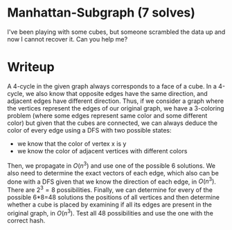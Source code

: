 # Manhattan-Subgraph (7 solves)

I've been playing with some cubes, but someone scrambled the data up and now I cannot recover it. Can you help me?

# Writeup


A 4-cycle in the given graph always corresponds to a face of a cube.
In a 4-cycle, we also know that opposite edges have the same direction, and adjacent edges have different direction.
Thus, if we consider a graph where the vertices represent the edges of our original graph, we have a 3-coloring problem (where some edges represent same color and some different color) but given that the cubes are connected, we can always deduce the color of every edge using a DFS with two possible states:
- we know that the color of vertex x is y
- we know the color of adjacent vertices with different colors


Then, we propagate in $O(n^3)$ and use one of the possible 6 solutions.
We also need to determine the exact vectors of each edge, which also can be done with a DFS given that we know the direction of each edge, in $O(n^3)$. There are $2^3=8$ possibilities.
Finally, we can determine for every of the possible 6*8=48 solutions the positions of all vertices and then determine whether a cube is placed by examining if all its edges are present in the original graph, in $O(n^3)$.
Test all 48 possibilities and use the one with the correct hash.
